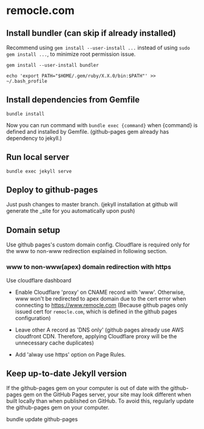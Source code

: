 # remocle.com


## Install bundler (can skip if already installed)

Recommend using `gem install --user-install ...` instead of using `sudo gem install ...`, 
to minimize root permission issue.

    gem install --user-install bundler

    echo 'export PATH="$HOME/.gem/ruby/X.X.0/bin:$PATH"' >> ~/.bash_profile

## Install dependencies from Gemfile

    bundle install

Now you can run command with `bundle exec {command}` when {command} is defined and installed by Gemfile.
(github-pages gem already has dependency to jekyll.)

## Run local server

    bundle exec jekyll serve

## Deploy to github-pages

Just push changes to master branch.
(jekyll installation at github will generate the _site for you automatically upon push)

## Domain setup

Use github pages's custom domain config. Cloudflare is required only for the www to non-www redirection explained in
following section.

### www to non-www(apex) domain redirection with https

Use cloudflare dashboard

- Enable Cloudflare 'proxy' on CNAME record with 'www'. Otherwise, www won't be redirected to apex domain due to the
  cert error when connecting to https://www.remocle.com
  (Because github pages only issued cert for `remocle.com`, which is defined in the github pages configuration)

- Leave other A record as 'DNS only' (github pages already use AWS cloudfront CDN. Therefore, applying Cloudflare proxy
  will be the unnecessary cache duplicates)

- Add 'alway use https' option on Page Rules.

## Keep up-to-date Jekyll version

If the github-pages gem on your computer is out of date with the github-pages gem on the GitHub Pages server,
your site may look different when built locally than when published on GitHub.
To avoid this, regularly update the github-pages gem on your computer.

bundle update github-pages

